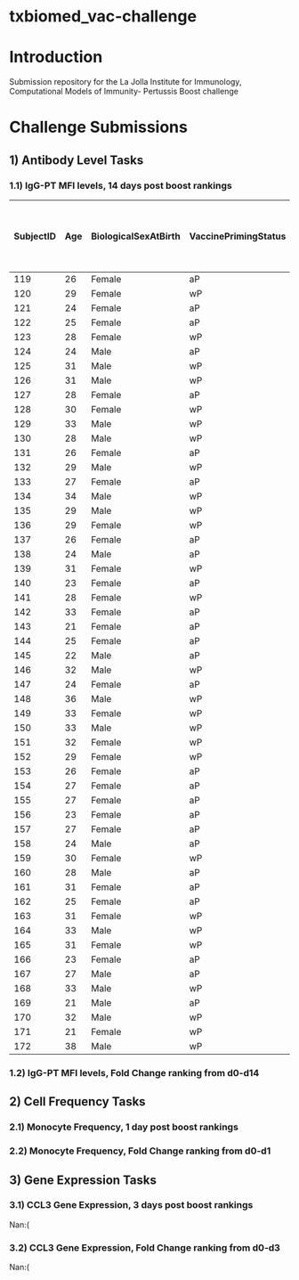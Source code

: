 # txbiomed_vac-challenge

# Introduction
Submission repository for the La Jolla Institute for Immunology, Computational Models of Immunity- Pertussis Boost challenge
# Challenge Submissions
## 1) Antibody Level Tasks
### 1.1) IgG-PT MFI levels, 14 days post boost rankings
| SubjectID | Age | BiologicalSexAtBirth | VaccinePrimingStatus | 1.1) IgG-PT-D14-titer-Rank |
|-----------|-----|----------------------|----------------------|----------------------------|
| 119       | 26  | Female               | aP                   | 40                         |
| 120       | 29  | Female               | wP                   | 24                         |
| 121       | 24  | Female               | aP                   | 5                          |
| 122       | 25  | Female               | aP                   | 45                         |
| 123       | 28  | Female               | wP                   | 25                         |
| 124       | 24  | Male                 | aP                   | 16                         |
| 125       | 31  | Male                 | wP                   | 8                          |
| 126       | 31  | Male                 | wP                   | 15                         |
| 127       | 28  | Female               | aP                   | 27                         |
| 128       | 30  | Female               | wP                   | 10                         |
| 129       | 33  | Male                 | wP                   | 7                          |
| 130       | 28  | Male                 | wP                   | 53                         |
| 131       | 26  | Female               | aP                   | 9                          |
| 132       | 29  | Male                 | wP                   | 12                         |
| 133       | 27  | Female               | aP                   | 39                         |
| 134       | 34  | Male                 | wP                   | 41                         |
| 135       | 29  | Male                 | wP                   | 18                         |
| 136       | 29  | Female               | wP                   | 4                          |
| 137       | 26  | Female               | aP                   | 26                         |
| 138       | 24  | Male                 | aP                   | 14                         |
| 139       | 31  | Female               | wP                   | 46                         |
| 140       | 23  | Female               | aP                   | 21                         |
| 141       | 28  | Female               | wP                   | 52                         |
| 142       | 33  | Female               | aP                   | 36                         |
| 143       | 21  | Female               | aP                   | 13                         |
| 144       | 25  | Female               | aP                   | 19                         |
| 145       | 22  | Male                 | aP                   | 28                         |
| 146       | 32  | Male                 | wP                   | 20                         |
| 147       | 24  | Female               | aP                   | 17                         |
| 148       | 36  | Male                 | wP                   | 32                         |
| 149       | 33  | Female               | wP                   | 35                         |
| 150       | 33  | Male                 | wP                   | 37                         |
| 151       | 32  | Female               | wP                   | 2                          |
| 152       | 29  | Female               | wP                   | 34                         |
| 153       | 26  | Female               | aP                   | 3                          |
| 154       | 27  | Female               | aP                   | 33                         |
| 155       | 27  | Female               | aP                   | 23                         |
| 156       | 23  | Female               | aP                   | 50                         |
| 157       | 27  | Female               | aP                   | 31                         |
| 158       | 24  | Male                 | aP                   | 11                         |
| 159       | 30  | Female               | wP                   | 48                         |
| 160       | 28  | Male                 | aP                   | 30                         |
| 161       | 31  | Female               | aP                   | 49                         |
| 162       | 25  | Female               | aP                   | 22                         |
| 163       | 31  | Female               | wP                   | 47                         |
| 164       | 33  | Male                 | wP                   | 6                          |
| 165       | 31  | Female               | wP                   | 38                         |
| 166       | 23  | Female               | aP                   | 42                         |
| 167       | 27  | Male                 | aP                   | 43                         |
| 168       | 33  | Male                 | wP                   | 44                         |
| 169       | 21  | Male                 | aP                   | 51                         |
| 170       | 32  | Male                 | wP                   | 29                         |
| 171       | 21  | Female               | wP                   | 54                         |
| 172       | 38  | Male                 | wP                   | 1                          |


### 1.2) IgG-PT MFI levels, Fold Change ranking from d0-d14

## 2) Cell Frequency Tasks
### 2.1) Monocyte Frequency, 1 day post boost rankings


### 2.2) Monocyte Frequency, Fold Change ranking from d0-d1



## 3) Gene Expression Tasks
### 3.1) CCL3 Gene Expression, 3 days post boost rankings
Nan:(
### 3.2) CCL3 Gene Expression, Fold Change ranking from d0-d3
Nan:(

